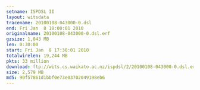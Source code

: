 ```yaml
---
setname: ISPDSL II
layout: witsdata
tracename: 20100108-043000-0.dsl
end: Fri Jan  8 18:00:01 2010
originalname: 20100108-043000-0.dsl.erf
gzsize: 1,043 MB
len: 0:30:00
start: Fri Jan  8 17:30:01 2010
totalwirelen: 19,244 MB
pkts: 33 million
download: ftp://wits.cs.waikato.ac.nz/ispdsl/2/20100108-043000-0.dsl.erf.gz
size: 2,579 MB
md5: 90f57861d1bbf0e73e03702049198eb6
---
```

